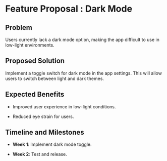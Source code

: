 # Feature Proposal : Dark Mode


## **Problem**

Users currently lack a dark mode option, making the app difficult to use in low-light environments.


## **Proposed Solution**

Implement a toggle switch for dark mode in the app settings. This will allow users to switch between light and dark themes.


## **Expected Benefits**

- Improved user experience in low-light conditions.

- Reduced eye strain for users.


## **Timeline and Milestones**

- **Week 1**: Implement dark mode toggle.

- **Week 2**: Test and release.
